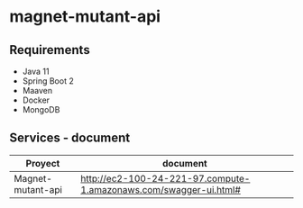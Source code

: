 # magnet-mutant-api

## Requirements
- Java 11
- Spring Boot 2
- Maaven
- Docker
- MongoDB

## Services - document

| Proyect | document |
| ------ | ------ |
| Magnet-mutant-api  | http://ec2-100-24-221-97.compute-1.amazonaws.com/swagger-ui.html# |
